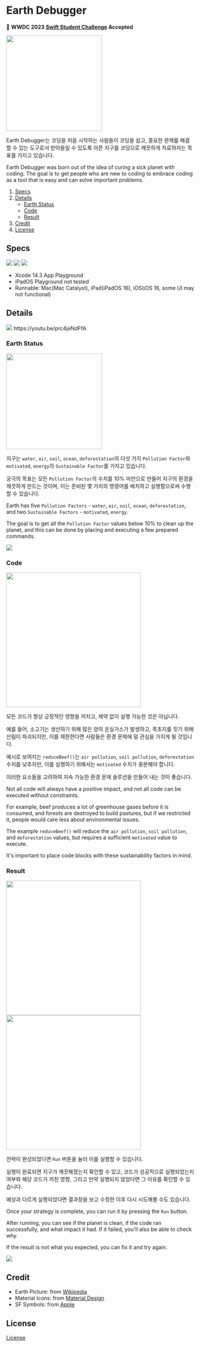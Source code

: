 
#  Earth Debugger

🎉 **WWDC 2023 [Swift Student Challenge](https://developer.apple.com/wwdc23/swift-student-challenge/) Accepted**

<img src="/res/app_icon.png" width="256px"/>

Earth Debugger는 코딩을 처음 시작하는 사람들이 코딩을 쉽고, 중요한 문제를 해결할 수 있는 도구로서 받아들일 수 있도록 아픈 지구를 코딩으로 깨끗하게 치료하자는 목표를 가지고 있습니다.

Earth Debugger was born out of the idea of curing a sick planet with coding. The goal is to get people who are new to coding to embrace coding as a tool that is easy and can solve important problems.

1. [Specs](#specs)
2. [Details](#details)
    - [Earth Status](#earth-status)
    - [Code](#code)
    - [Result](#result)
3. [Credit](#credit)
4. [License](#license)
  
## Specs

<a href="https://developer.apple.com/kr/swift/"><img src="https://img.shields.io/badge/Swift-FA7343?style=flat&logo=Swift&logoColor=white"/></a>
<a href="https://developer.apple.com/kr/xcode/swiftui/"><img src="https://img.shields.io/badge/SwiftUI-0D96F6?style=flat&logo=Swift&logoColor=black"/></a>
<a href="https://developer.apple.com/kr/xcode/"><img src="https://img.shields.io/badge/Xcode-147EFB?style=flat&logo=Xcode&logoColor=white"/></a>

- Xcode 14.3 App Playground
- iPadOS Playground not tested
- Runnable: Mac(Mac Catalyst), iPad(iPadOS 16), iOS(iOS 16, some UI may not functional)

## Details

<img src="/res/opening.gif"/>
https://youtu.be/prc4jeNdFfA

### Earth Status

<img src="/res/status.png" width="256px"/>

지구는 `water`, `air`, `soil`, `ocean`, `deforestation`의 다섯 가지 `Pollution Factor`와 `motivated`, `energy`의 `Sustainable Factor`를 가지고 있습니다.

궁극의 목표는 모든 `Pollution Factor`의 수치를 10% 미만으로 만들어 지구의 환경을 깨끗하게 만드는 것이며, 이는 준비된 몇 가지의 명령어를 배치하고 실행함으로써 수행할 수 있습니다.

Earth has five `Pollution Factors` - `water`, `air`, `soil`, `ocean`, `deforestation`, and two `Sustainable Factors` - `motivated`, `energy`.

The goal is to get all the `Pollution Factor` values below 10% to clean up the planet, and this can be done by placing and executing a few prepared commands.

<img src="/res/code_add.gif"/>

### Code

<img src="/res/code_sample.png" width="360px"/>

모든 코드가 항상 긍정적인 영향을 끼치고, 제약 없이 실행 가능한 것은 아닙니다.

예를 들어, 소고기는 생산하기 위해 많은 양의 온실가스가 발생하고, 목초지를 짓기 위해 산림이 파괴되지만, 이를 제한한다면 사람들은 환경 문제에 덜 관심을 가지게 될 것입니다. 

예시로 보여지는 `reduceBeef()`는 `air pollution`, `soil pollution`, `deforestation` 수치를 낮추지만, 이를 실행하기 위해서는 `motivated` 수치가 충분해야 합니다.

이러한 요소들을 고려하여 지속 가능한 환경 문제 솔루션을 만들어 내는 것이 좋습니다.

Not all code will always have a positive impact, and not all code can be executed without constraints.

For example, beef produces a lot of greenhouse gases before it is consumed, and forests are destroyed to build pastures, but if we restricted it, people would care less about environmental issues. 

The example `reduceBeef()` will reduce the `air pollution`, `soil pollution`, and `deforestation` values, but requires a sufficient `motivated` value to execute.

It's important to place code blocks with these sustainability factors in mind.

### Result

<div>
<img src="/res/earth_healthy.png" width="360px"/>
<img src="/res/code_fail.png" width="360px"/>
</div>

전략이 완성되었다면 `Run` 버튼을 눌러 이를 실행할 수 있습니다.

실행이 완료되면 지구가 깨끗해졌는지 확인할 수 있고, 코드가 성공적으로 실행되었는지 여부와 해당 코드가 끼친 영향, 그리고 만약 실행되지 않았다면 그 이유를 확인할 수 있습니다.

예상과 다르게 실행되었다면 결과창을 보고 수정한 이후 다시 시도해볼 수도 있습니다.

Once your strategy is complete, you can run it by pressing the `Run` button.

After running, you can see if the planet is clean, if the code ran successfully, and what impact it had. If it failed, you'll also be able to check why.

If the result is not what you expected, you can fix it and try again.

<img src="/res/debugging.gif"/>

## Credit
- Earth Picture: from [Wikipedia](https://ko.wikipedia.org/wiki/위성_사진)
- Material Icons: from [Material Design](https://fonts.google.com/icons)
- SF Symbols: from [Apple](https://developer.apple.com/design/resources/)

## License
[License](https://github.com/mgdgc/earth-debugger/blob/main/LICENSE)


